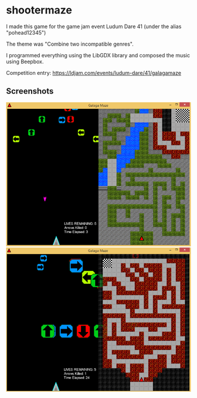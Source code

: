# shootermaze
I made this game for the game jam event Ludum Dare 41 (under the alias "pohead12345")

The theme was "Combine two incompatible genres".

I programmed everything using the LibGDX library and composed the music using Beepbox.

Competition entry: https://ldjam.com/events/ludum-dare/41/galagamaze

## Screenshots

<img src="screenshots/10b74.png" alt="screenshot1" width=""/>
<img src="screenshots/10f0b.png" alt="screenshot2" width=""/>
